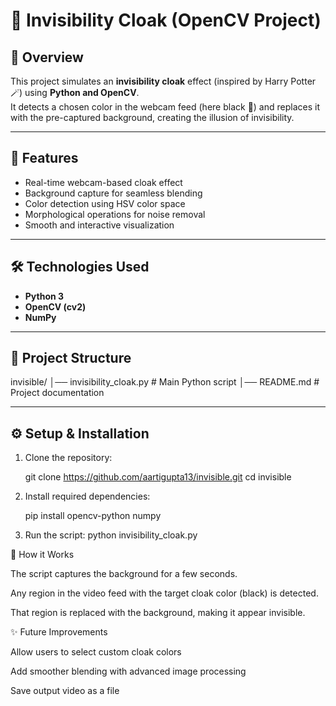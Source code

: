 # 🧙 Invisibility Cloak (OpenCV Project)

## 📌 Overview
This project simulates an **invisibility cloak** effect (inspired by Harry Potter 🪄) using **Python and OpenCV**.  
It detects a chosen color in the webcam feed (here black 🖤) and replaces it with the pre-captured background, creating the illusion of invisibility.  

---

## 🚀 Features
- Real-time webcam-based cloak effect  
- Background capture for seamless blending  
- Color detection using HSV color space  
- Morphological operations for noise removal  
- Smooth and interactive visualization  

---

## 🛠️ Technologies Used
- **Python 3**  
- **OpenCV (cv2)**  
- **NumPy**  

---

## 📂 Project Structure
invisible/
│── invisibility_cloak.py # Main Python script
│── README.md # Project documentation

---

## ⚙️ Setup & Installation

1. Clone the repository:
   
   git clone https://github.com/aartigupta13/invisible.git
    cd invisible
   
3. Install required dependencies:
   
   pip install opencv-python numpy
   
4. Run the script:
   python invisibility_cloak.py

🎥 How it Works

The script captures the background for a few seconds.

Any region in the video feed with the target cloak color (black) is detected.

That region is replaced with the background, making it appear invisible.

✨ Future Improvements

Allow users to select custom cloak colors

Add smoother blending with advanced image processing

Save output video as a file
   
